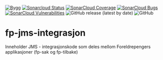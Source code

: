 [![Bygg](https://github.com/navikt/fp-jms-integrasjon/actions/workflows/build.yml/badge.svg)](https://github.com/navikt/fp-jms-integrasjon/actions/workflows/build.yml)
[![Sonarcloud Status](https://sonarcloud.io/api/project_badges/measure?project=navikt_fp-jms-integrasjon&metric=alert_status)](https://sonarcloud.io/dashboard?id=navikt_fp-jms-integrasjon)
[![SonarCloud Coverage](https://sonarcloud.io/api/project_badges/measure?project=navikt_fp-jms-integrasjon&metric=coverage)](https://sonarcloud.io/component_measures/metric/coverage/list?id=navikt_fp-jms-integrasjon)
[![SonarCloud Bugs](https://sonarcloud.io/api/project_badges/measure?project=navikt_fp-jms-integrasjon&metric=bugs)](https://sonarcloud.io/component_measures/metric/reliability_rating/list?id=navikt_fp-jms-integrasjon)
[![SonarCloud Vulnerabilities](https://sonarcloud.io/api/project_badges/measure?project=navikt_fp-jms-integrasjon&metric=vulnerabilities)](https://sonarcloud.io/component_measures/metric/security_rating/list?id=navikt_fp-jms-integrasjon)
![GitHub release (latest by date)](https://img.shields.io/github/v/release/navikt/fp-jms-integrasjon)
![GitHub](https://img.shields.io/github/license/navikt/fp-jms-integrasjon)

# fp-jms-integrasjon

Inneholder JMS - integrasjonskode som deles mellom Foreldrepengers applikasjoner (fp-sak og fp-tilbake)

